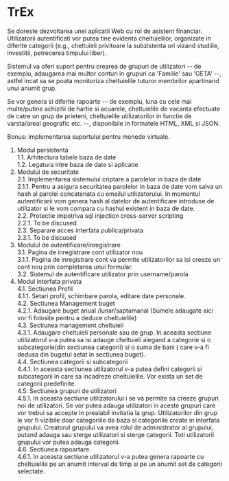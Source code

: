 # TrEx

Se doreste dezvoltarea unei aplicatii Web cu rol de asistent financiar. 
Utilizatorii autentificati vor putea tine evidenta cheltuielilor, organizate in diferite categorii (e.g., cheltuieli privitoare la subzistenta ori vizand studiile, investitii, petrecerea timpului liber). 

Sistemul va oferi suport pentru crearea de grupuri de utilizatori -- de exemplu, adaugarea mai multor conturi in grupuri ca 'Familie' sau 'GETA' --, astfel incat sa se poata monitoriza cheltuielile tuturor membrilor apartinand unui anumit grup. 

Se vor genera si diferite rapoarte -- de exemplu, luna cu cele mai multe/putine achizitii de hartie si acuarele, cheltuielile de vacanta efectuate de catre un grup de prieteni, cheltuielile utilizatorilor in functie de varsta/areal geografic etc. --, disponibile in formatele HTML, XML si JSON.

Bonus: implementarea suportului pentru monede virtuale.

1.	Modul persistenta<br/>
  1.1.	Arhitectura tabele baza de date<br/>
  1.2.	Legatura intre baza de date si aplicatie<br/>
2.	Modulul de securitate<br/>
  2.1.	Implementarea sistemului criptare a parolelor in baza de date<br/>
    2.1.1.	Pentru a asigura securitatea parolelor in baza de date vom salva un hash al parolei concatenata cu emailul utilizatorului. In momentul autentificarii vom genera hash al datelor de autentificare introduse de utilizator si le vom compara cu hashul existent in baza de date.<br/>
  2.2.	Protectie impotriva sql injection cross-server scripting	<br/>
    2.2.1.	To be discused<br/>
  2.3.	Separare acces interfata publica/privata<br/>
    2.3.1.	To be discused<br/>
3.	Modulul de autentificare/inregistrare<br/>
  3.1.	Pagina de inregistrare cont utilizator nou<br/>
    3.1.1.	Pagina de inregistrare cont va permite utilizatorilor sa isi creeze un cont nou prin completarea unui formular.<br/>
  3.2.	Sistemul de autentificare utilizator prin username/parola<br/>
4.	Modul interfata privata<br/>
  4.1.	Sectiunea Profil<br/>
    4.1.1.	Setari profil, schimbare parola, editare date personale.<br/>
  4.2.	Sectiunea Management buget<br/>
    4.2.1.	Adaugare buget anual /lunar/saptamanal (Sumele adaugate aici vor fi folosite pentru a deduce cheltuielile)<br/> 
  4.3.	Sectiunea management cheltuieli<br/>
    4.3.1.	Adaugare cheltuieli personale sau de grup. In aceasta sectiune utilizatorul v-a putea sa isi adauge cheltuieli alegand a categorie si o subcategorie(din sectiunea categorii) si o suma de bani ( care v-a fi dedusa din bugetul setat in sectiunea buget).<br/>
  4.4.	Sectiunea categorii si subcategorii<br/>
    4.4.1.	In aceasta sectiunea utilizatorul v-a putea defini categorii si subcategorii in care sa incadreze cheltuielile. Vor exista un set de categorii predefinite.<br/>
  4.5.	Sectiunea grupuri de utilizatori<br/>
    4.5.1.	In aceasta sectiune utilizatorului i se va permite sa creeze grupuri noi de utilizatori. Se vor putea adauga utilizatori in aceste grupuri care vor trebui sa accepte in prealabil invitatia la grup. Utilizatorilor din grup le vor fi vizibile doar categoriile de baza si categoriile create in interfata grupului. Creatorul grupului va avea rolul de administrator al grupului, putand adauga sau sterge utilizatori si sterge categorii. Toti utilizatorii grupului vor putea adauga categorii. <br/>
  4.6.	Sectiunea rapoartare<br/>
    4.6.1.	In aceasta sectiune utilizatorul v-a putea genera rapoarte cu cheltuielile pe un anumit interval de timp si pe un anumit set de categorii selectate.<br/>
